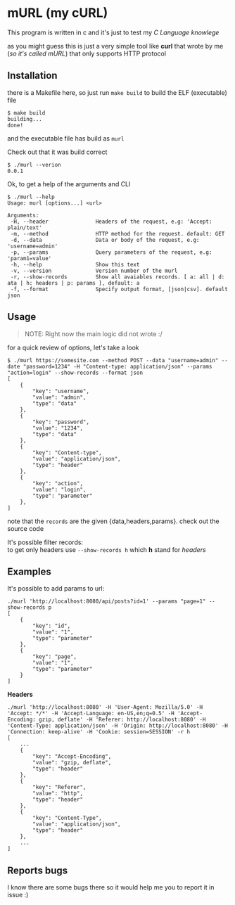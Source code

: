 # mURL (my cURL)

This program is written in c and it's just to test my *C Language knowlege*

as you might guess this is just a very simple tool like **curl** that wrote by me (*so it's called mURL*) that only supports HTTP protocol


## Installation

there is a Makefile here, so just run `make build` to build the ELF (executable) file
```
$ make build
building...
done!
```

and the executable file has build as `murl`

Check out that it was build correct
```
$ ./murl --verion
0.0.1
```

Ok, to get a help of the arguments and CLI 
```
$ ./murl --help
Usage: murl [options...] <url>

Arguments:
 -H, --header               Headers of the request, e.g: 'Accept: plain/text'
 -m, --method               HTTP method for the request. default: GET
 -d, --data                 Data or body of the request, e.g: 'username=admin'
 -p, --params               Query parameters of the request, e.g: 'param1=value'
 -h, --help                 Show this text
 -v, --version              Version number of the murl
 -r, --show-records         Show all avaiables records. [ a: all | d: ata | h: headers | p: params ], default: a
 -f, --format               Specify output format, [json|csv]. default json
```


## Usage

>NOTE: Right now the main logic did not wrote :/

for a quick review of options, let's take a look
```
$ ./murl https://somesite.com --method POST --data "username=admin" --date "password=1234" -H "Content-type: application/json" --params "action=login" --show-records --format json
[
    {
        "key": "username",
        "value": "admin",
        "type": "data"
    },
    {
        "key": "password",
        "value": "1234",
        "type": "data"
    },
    {
        "key": "Content-type",
        "value": "application/json",
        "type": "header"
    },
    {
        "key": "action",
        "value": "login",
        "type": "parameter"
    },
]
```

note that the `records` are the given {data,headers,params}. check out the source code

It's possible filter records:<br>to get only headers use `--show-records h` which **h** stand for *headers*

## Examples

It's possible to add params to url:
```
./murl 'http://localhost:8080/api/posts?id=1' --params "page=1" --show-records p
[
    {
        "key": "id",
        "value": "1",
        "type": "parameter"
    },
    {
        "key": "page",
        "value": "1",
        "type": "parameter"
    } 
]
```

**Headers**

```
./murl 'http://localhost:8080' -H 'User-Agent: Mozilla/5.0' -H 'Accept: */*' -H 'Accept-Language: en-US,en;q=0.5' -H 'Accept-Encoding: gzip, deflate' -H 'Referer: http://localhost:8080' -H 'Content-Type: application/json' -H 'Origin: http://localhost:8080' -H 'Connection: keep-alive' -H 'Cookie: session=SESSION' -r h
[
    ...
    {
        "key": "Accept-Encoding",
        "value": "gzip, deflate",
        "type": "header"
    },
    {
        "key": "Referer",
        "value": "http",
        "type": "header"
    },
    {
        "key": "Content-Type",
        "value": "application/json",
        "type": "header"
    },
    ...
]
```

## Reports bugs
I know there are some bugs there so it would help me you to report it in issue :)

